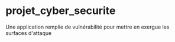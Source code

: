 # projet_cyber_securite
Une application remplie de vulnérabilité pour mettre en exergue les surfaces d'attaque
